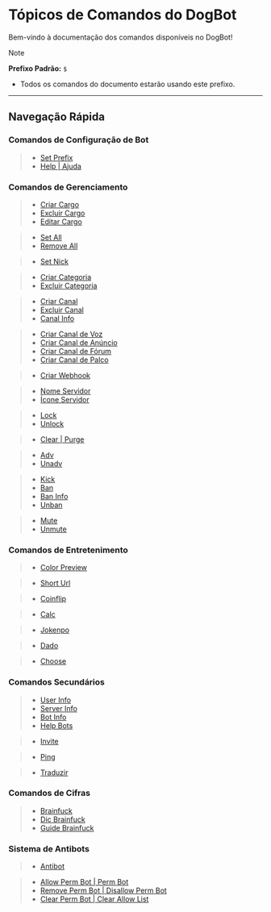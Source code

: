 # Tópicos de Comandos do DogBot

Bem-vindo à documentação dos comandos disponíveis no DogBot!

> [!NOTE]
> **Prefixo Padrão:** `$`
> * Todos os comandos do documento estarão usando este prefixo.

---

## Navegação Rápida

### Comandos de Configuração de Bot
> * [Set Prefix](setprefix.md)
> * [Help | Ajuda](help.md)

### Comandos de Gerenciamento
> * [Criar Cargo](criarcargo.md)
> * [Excluir Cargo](excluircargo.md)
> * [Editar Cargo](editarcargo.md)

> * [Set All](setall.md)
> * [Remove All](removeall.md)

> * [Set Nick](setnick.md)

> * [Criar Categoria](criarcategoria.md)
> * [Excluir Categoria](excluircategoria.md)

> * [Criar Canal](criarcanal.md)
> * [Excluir Canal](excluircanal.md)
> * [Canal Info](canalinfo.md)

> * [Criar Canal de Voz](criarcanalvoz.md)
> * [Criar Canal de Anúncio](criarcanalanuncio.md)
> * [Criar Canal de Fórum](criarcanalforum.md)
> * [Criar Canal de Palco](criarcanalpalco.md)

> * [Criar Webhook](criarwebhook.md)

> * [Nome Servidor](nomeservidor.md)
> * [Ícone Servidor](iconeservidor.md)

> * [Lock](lock.md)
> * [Unlock](unlock.md)

> * [Clear | Purge](clear.md)

> * [Adv](adv.md)
> * [Unadv](unadv.md)

> * [Kick](kick.md)
> * [Ban](ban.md)
> * [Ban Info](baninfo.md)
> * [Unban](unban.md)

> * [Mute](mute.md)
> * [Unmute](unmute.md)

### Comandos de Entretenimento
> * [Color Preview](colorpreview.md)

> * [Short Url](shorturl.md)

> * [Coinflip](coinflip.md)

> * [Calc](calc.md)

> * [Jokenpo](jokenpo.md)

> * [Dado](dado.md)

> * [Choose](choose.md)

### Comandos Secundários
> * [User Info](userinfo.md)
> * [Server Info](serverinfo.md)
> * [Bot Info](botinfo.md)
> * [Help Bots](helpbots.md)

> * [Invite](invite.md)

> * [Ping](ping.md)

> * [Traduzir](traduzir.md)

### Comandos de Cifras
> * [Brainfuck](brainfuck.md)
> * [Dic Brainfuck](dicbrainfuck.md)
> * [Guide Brainfuck](guidebrainfuck.md)

### Sistema de Antibots
> * [Antibot](antibot.md)

> * [Allow Perm Bot | Perm Bot](allowpermbot.md)
> * [Remove Perm Bot | Disallow Perm Bot](removepermbot.md)
> * [Clear Perm Bot | Clear Allow List](clearpermbot.md)